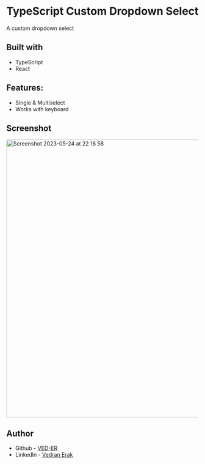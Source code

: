 # TypeScript Custom Dropdown Select

A custom dropdown select

## Built with

- TypeScript
- React


## Features:

- Single & Multiselect
- Works with keyboard

## Screenshot
<img width="727" alt="Screenshot 2023-05-24 at 22 16 58" src="https://github.com/VED-ER/ts-custom-select/assets/92994473/e1725ab9-078f-4293-b0c7-57d6f6c77ed2">


## Author

- Github - [VED-ER](https://github.com/VED-ER)
- LinkedIn - [Vedran Erak](https://www.linkedin.com/in/vedran-erak-9b8321212/)


